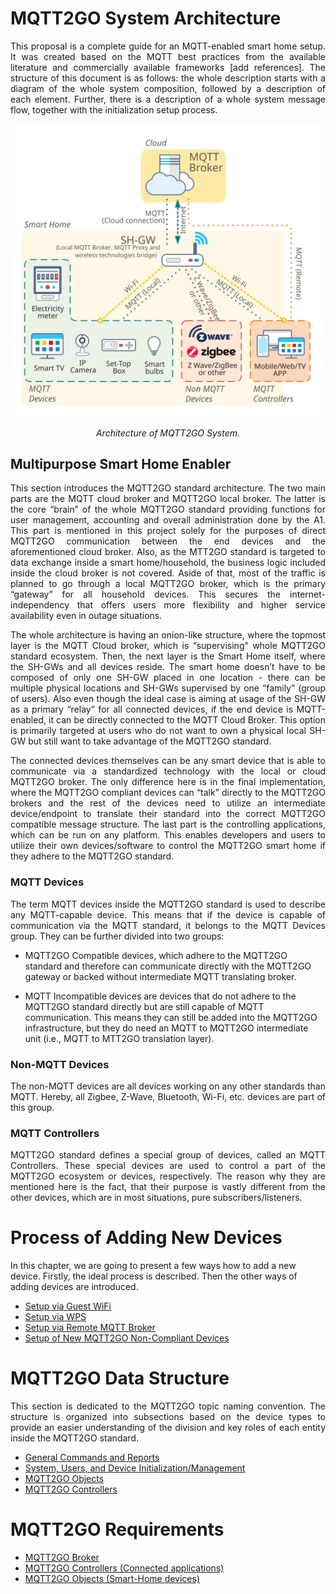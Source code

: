 
# MQTT2GO System Architecture
<p align="justify">
This proposal is a complete guide for an MQTT-enabled smart home setup. It was created based on the MQTT best practices from the available literature and commercially available frameworks [add references]. The structure of this document is as follows: the whole description starts with a diagram of the whole system composition, followed by a description of each element. Further, there is a description of a whole system message flow, together with the initialization setup process.
</p>

<p align="center" >
	<img src="mqtt_architecture.svg" alt="Architecture of MQTT2GO System.">
</p>
<p align="center" >
	<em>Architecture of MQTT2GO System.</em>
</p>

## Multipurpose Smart Home Enabler
<p align="justify">
This section introduces the MQTT2GO standard architecture. The two main parts are the MQTT cloud broker and MQTT2GO local broker. The latter is the core “brain” of the whole MQTT2GO standard providing functions for user management, accounting and overall administration done by the A1. This part is mentioned in this project solely for the purposes of direct MQTT2GO communication between the end devices and the aforementioned cloud broker. Also, as the MTT2GO standard is targeted to data exchange inside a smart home/household, the business logic included inside the cloud broker is not covered. Aside of that, most of the traffic is planned to go through a local MQTT2GO broker, which is the primary “gateway” for all household devices. This secures the internet-independency that offers users more flexibility and higher service availability even in outage situations.
</p>

<p align="justify">
The whole architecture is having an onion-like structure, where the topmost layer is the MQTT Cloud broker, which is “supervising” whole MQTT2GO standard ecosystem. Then, the next layer is the Smart Home itself, where the SH-GWs and all devices reside. The smart home doesn’t have to be composed of only one SH-GW placed in one location - there can be multiple physical locations and SH-GWs supervised by one “family” (group of users). Also even though the ideal case is aiming at usage of the SH-GW as a primary “relay” for all connected devices, if the end device is MQTT-enabled, it can be directly connected to the MQTT Cloud Broker. This option is primarily targeted at users who do not want to own a physical local SH-GW but still want to take advantage of the MQTT2GO standard.
</p>

<p align="justify">
The connected devices themselves can be any smart device that is able to communicate via a standardized technology with the local or cloud MQTT2GO broker. The only difference here is in the final implementation, where the MQTT2GO compliant devices can “talk” directly to the MQTT2GO brokers and the rest of the devices need to utilize an intermediate device/endpoint to translate their standard into the correct MQTT2GO compatible message structure.
The last part is the controlling applications, which can be run on any platform. This enables developers and users to utilize their own devices/software to control the MQTT2GO smart home if they adhere to the MQTT2GO standard.
</p>

### MQTT Devices
<p align="justify">
The term MQTT devices inside the MQTT2GO standard is used to describe any MQTT-capable device. This means that if the device is capable of communication via the MQTT standard, it belongs to the MQTT Devices group. They can be further divided into two groups:
</p>

* MQTT2GO Compatible devices, which adhere to the MQTT2GO standard and therefore can communicate directly with the MQTT2GO gateway or backed without intermediate MQTT translating broker.

* MQTT Incompatible devices are devices that do not adhere to the MQTT2GO standard directly but are still capable of MQTT communication. This means they can still be added into the MQTT2GO infrastructure, but they do need an MQTT to MQTT2GO intermediate unit (i.e., MQTT to MTT2GO translation layer).

### Non-MQTT Devices
<p align="justify">
The non-MQTT devices are all devices working on any other standards than MQTT. Hereby, all Zigbee, Z-Wave, Bluetooth, Wi-Fi, etc. devices are part of this group.
</p>

### MQTT Controllers
<p align="justify">
MQTT2GO standard defines a special group of devices, called an MQTT Controllers. These special devices are used to control a part of the MQTT2GO ecosystem or devices, respectively. The reason why they are mentioned here is the fact, that their purpose is vastly different from the other devices, which are in most situations, pure subscribers/listeners.
</p>


#  <a name="add-devices"></a>Process of Adding New Devices
In this chapter, we are going to present a few ways how to add a new device. Firstly, the ideal process is described. Then the other ways of adding devices are introduced.

* [Setup via Guest WiFi](./add-wifi.md)
* [Setup via WPS](./add-wps.md)
* [Setup via Remote MQTT Broker](./mqtt2go-remote-broker.md)
* [Setup of New MQTT2GO Non-Compliant Devices](./add-non-compliant.md)


# MQTT2GO Data Structure
<p align="justify">
This section is dedicated to the MQTT2GO topic naming convention. The structure is organized into subsections based on the device types to provide an easier understanding of the division and key roles of each entity inside the MQTT2GO standard.
</p>

* [General Commands and Reports](./mqtt2go-commands.md)
* [System, Users, and Device Initialization/Management](./mqtt2go-management.md)
* [MQTT2GO Objects](./mqtt2go-objects.md)
* [MQTT2GO Controllers](./mqtt2go-controllers.md)


# MQTT2GO Requirements
* [MQTT2GO Broker](./mqtt2go-broker-req.md)
* [MQTT2GO Controllers (Connected applications)](./mqtt2go-objects-req.md)
* [MQTT2GO Objects (Smart-Home devices)](./mqtt2go-controllers-req.md)